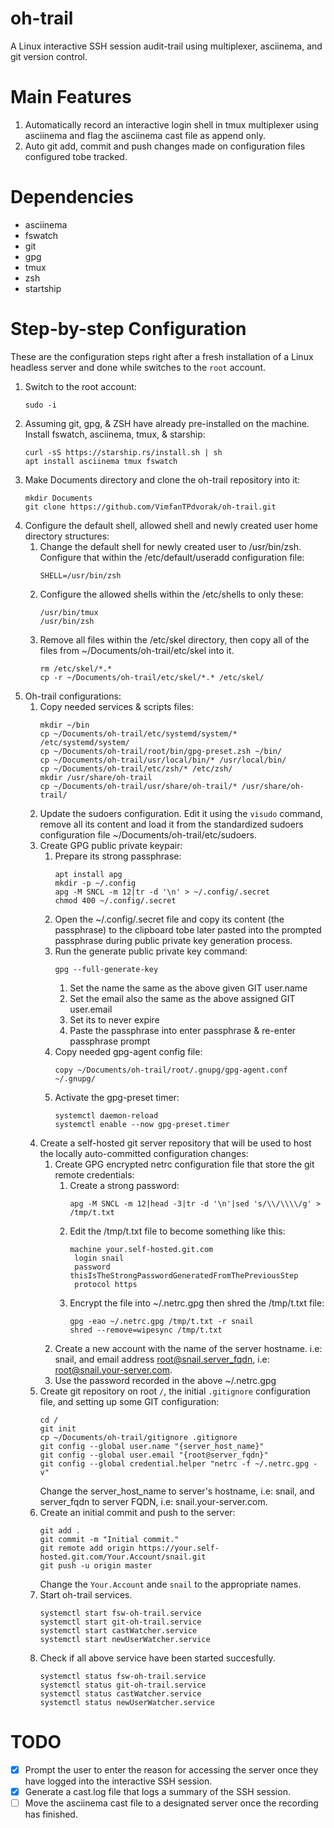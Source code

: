 # oh-trail

A Linux interactive SSH session audit-trail using multiplexer, asciinema, and
git version control.

# Main Features

1. Automatically record an interactive login shell in tmux multiplexer using
   asciinema and flag the asciinema cast file as append only.
2. Auto git add, commit and push changes made on configuration files configured
   tobe tracked.

# Dependencies

* asciinema
* fswatch
* git
* gpg
* tmux
* zsh
* startship

# Step-by-step Configuration

These are the configuration steps right after a fresh installation of a Linux
headless server and done while switches to the `root` account.

1. Switch to the root account:
   ```shell
   sudo -i
   ```
2. Assuming git, gpg, & ZSH have already pre-installed on the machine. Install
   fswatch, asciinema, tmux, & starship:
    ```shell
    curl -sS https://starship.rs/install.sh | sh
    apt install asciinema tmux fswatch
    ```
3. Make Documents directory and clone the oh-trail repository into it:
   ```shell
   mkdir Documents
   git clone https://github.com/VimfanTPdvorak/oh-trail.git
   ```
4. Configure the default shell, allowed shell and newly created user home
   directory structures:
    1. Change the default shell for newly created user to /usr/bin/zsh.
       Configure that within the /etc/default/useradd configuration file:
       ```config
       SHELL=/usr/bin/zsh
       ```
    2. Configure the allowed shells within the /etc/shells to only these:
       ```config
       /usr/bin/tmux
       /usr/bin/zsh
       ```
    3. Remove all files within the /etc/skel directory, then copy all of the
       files from ~/Documents/oh-trail/etc/skel into it.
       ```shell
       rm /etc/skel/*.*
       cp -r ~/Documents/oh-trail/etc/skel/*.* /etc/skel/
       ```
5. Oh-trail configurations:
    1. Copy needed services & scripts files:
       ```shell
       mkdir ~/bin
       cp ~/Documents/oh-trail/etc/systemd/system/* /etc/systemd/system/
       cp ~/Documents/oh-trail/root/bin/gpg-preset.zsh ~/bin/
       cp ~/Documents/oh-trail/usr/local/bin/* /usr/local/bin/
       cp ~/Documents/oh-trail/etc/zsh/* /etc/zsh/
       mkdir /usr/share/oh-trail
       cp ~/Documents/oh-trail/usr/share/oh-trail/* /usr/share/oh-trail/
       ```
    2. Update the sudoers configuration. Edit it using the `visudo` command,
       remove all its content and load it from the standardized sudoers
       configuration file ~/Documents/oh-trail/etc/sudoers.
    3. Create GPG public private keypair:
       1. Prepare its strong passphrase:
          ```shell
          apt install apg
          mkdir -p ~/.config
          apg -M SNCL -m 12|tr -d '\n' > ~/.config/.secret
          chmod 400 ~/.config/.secret
          ```
       2. Open the ~/.config/.secret file and copy its content (the passphrase)
          to the clipboard tobe later pasted into the prompted passphrase during
          public private key generation process.
       3. Run the generate public private key command:
          ```shell
          gpg --full-generate-key
          ```
           1. Set the name the same as the above given GIT user.name
           2. Set the email also the same as the above assigned GIT user.email
           3. Set its to never expire
           4. Paste the passphrase into enter passphrase & re-enter passphrase
              prompt
       4. Copy needed gpg-agent config file:
          ```shell
          copy ~/Documents/oh-trail/root/.gnupg/gpg-agent.conf ~/.gnupg/
          ```
       5. Activate the gpg-preset timer:
          ```shell
          systemctl daemon-reload
          systemctl enable --now gpg-preset.timer
          ```
    4. Create a self-hosted git server repository that will be used to host the
       locally auto-committed configuration changes:
       1. Create GPG encrypted netrc configuration file that store the git
          remote credentials:
          1. Create a strong password:
             ```shell
             apg -M SNCL -m 12|head -3|tr -d '\n'|sed 's/\\/\\\\/g' > /tmp/t.txt
             ```
          2. Edit the /tmp/t.txt file to become something like this:
             ```netrc
             machine your.self-hosted.git.com
              login snail
              password thisIsTheStrongPasswordGeneratedFromThePreviousStep
              protocol https
             ```
          3. Encrypt the file into ~/.netrc.gpg then shred the /tmp/t.txt file:
             ```shell
             gpg -eao ~/.netrc.gpg /tmp/t.txt -r snail
             shred --remove=wipesync /tmp/t.txt
             ```
       2. Create a new account with the name of the server hostname. i.e: snail,
          and email address root@snail.server_fqdn, i.e:
          root@snail.your-server.com.
       3. Use the password recorded in the above ~/.netrc.gpg
    5. Create git repository on root `/`, the initial `.gitignore`
       configuration file, and setting up some GIT configuration:
       ```shell
       cd /
       git init
       cp ~/Documents/oh-trail/gitignore .gitignore
       git config --global user.name "{server_host_name}"
       git config --global user.email "{root@server_fqdn}"
       git config --global credential.helper "netrc -f ~/.netrc.gpg -v"
       ```
       Change the server_host_name to server's hostname, i.e: snail, and
       server_fqdn to server FQDN, i.e: snail.your-server.com.
    6. Create an initial commit and push to the server:
       ```shell
       git add .
       git commit -m "Initial commit."
       git remote add origin https://your.self-hosted.git.com/Your.Account/snail.git
       git push -u origin master
       ```
       Change the `Your.Account` ande `snail` to the appropriate names.
    7. Start oh-trail services.
       ```shell
       systemctl start fsw-oh-trail.service
       systemctl start git-oh-trail.service
       systemctl start castWatcher.service
       systemctl start newUserWatcher.service
       ```
    8. Check if all above service have been started succesfully.
       ```shell
       systemctl status fsw-oh-trail.service
       systemctl status git-oh-trail.service
       systemctl status castWatcher.service
       systemctl status newUserWatcher.service
       ```

# TODO

* [X] Prompt the user to enter the reason for accessing the server once they
      have logged into the interactive SSH session.
* [X] Generate a cast.log file that logs a summary of the SSH session.
* [ ] Move the asciinema cast file to a designated server once the recording has
      finished.

